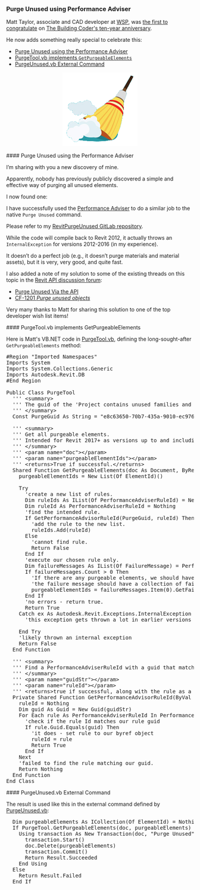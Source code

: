 <head>
<meta http-equiv="Content-Type" content="text/html; charset=utf-8">
<link rel="stylesheet" type="text/css" href="bc.css">
<script src="https://cdn.rawgit.com/google/code-prettify/master/loader/run_prettify.js" type="text/javascript"></script>
</head>

<!---

 in the #RevitAPI  @AutodeskRevit #bim #dynamobim @AutodeskForge #ForgeDevCon http://bit.ly/delnonsharedparam

Matt Taylor of WSP shares a solution to Purge Unused using the Performance Adviser
&ndash; <code>PurgeTool.vb</code> implements <code>GetPurgeableElements</code>
&ndash; <code>PurgeUnused.vb</code> external command...

--->

### Purge Unused using Performance Adviser

Matt Taylor, associate and CAD developer at [WSP](https://www.wsp.com),
was [the first to congratulate](http://thebuildingcoder.typepad.com/blog/2018/08/ten-years-anniversary-and-revit-api-with-mvvm-wpf-and-winform.html#comment-4053631853)
on [The Building Coder's ten-year anniversary](http://thebuildingcoder.typepad.com/blog/2018/08/ten-years-anniversary-and-revit-api-with-mvvm-wpf-and-winform.html).

He now adds something really special to celebrate this:

- [Purge Unused using the Performance Adviser](#2) 
- [PurgeTool.vb implements `GetPurgeableElements`](#3) 
- [PurgeUnused.vb External Command](#4) 

<center>
<img src="img/broomstick.png" alt="Broomstick" width="201"/>
</center>

####<a name="2"></a> Purge Unused using the Performance Adviser

I’m sharing with you a new discovery of mine.
 
Apparently, nobody has previously publicly discovered a simple and effective way of purging all unused elements.
 
I now found one:

I have successfully used
the [Performance Adviser](http://help.autodesk.com/view/RVT/2019/ENU/?guid=Revit_API_Revit_API_Developers_Guide_Advanced_Topics_Performance_Adviser_html) to
do a similar job to the native `Purge Unused` command.

Please refer to
my [RevitPurgeUnused GitLab repository](https://gitlab.com/MattTaylor/RevitPurgeUnused).

While the code will compile back to Revit 2012, it actually throws an `InternalException` for versions 2012-2016 (in my experience).
 
It doesn’t do a perfect job (e.g., it doesn’t purge materials and material assets), but it is very, very good, and quite fast.

I also added a note of my solution to some of the existing threads on this topic in
the [Revit API discussion forum](http://forums.autodesk.com/t5/revit-api-forum/bd-p/160):

- [Purge Unused Via the API](https://forums.autodesk.com/t5/revit-api-forum/purge-unused-via-the-api/m-p/8229573)
- [CF-1201 *Purge unused objects*](https://forums.autodesk.com/t5/revit-api-forum/cf-1201-purge-unused-objects/m-p/8229574)
  
Very many thanks to Matt for sharing this solution to one of the top developer wish list items!

####<a name="3"></a> PurgeTool.vb implements GetPurgeableElements

Here is Matt's VB.NET code
in [PurgeTool.vb](https://gitlab.com/MattTaylor/RevitPurgeUnused/blob/master/PurgeTool.vb),
defining the long-sought-after `GetPurgeableElements` method:

<pre class="prettyprint">
#Region "Imported Namespaces"
Imports System
Imports System.Collections.Generic
Imports Autodesk.Revit.DB
#End Region

Public Class PurgeTool
  ''' &lt;summary&gt;
  ''' The guid of the 'Project contains unused families and types' PerformanceAdviserRuleId.
  ''' &lt;/summary&gt;
  Const PurgeGuid As String = "e8c63650-70b7-435a-9010-ec97660c1bda"
  
  ''' &lt;summary&gt;
  ''' Get all purgeable elements.
  ''' Intended for Revit 2017+ as versions up to and including Revit 2016 throw an InternalException.
  ''' &lt;/summary&gt;
  ''' &lt;param name="doc"&gt;&lt;/param&gt;
  ''' &lt;param name="purgeableElementIds"&gt;&lt;/param&gt;
  ''' &lt;returns&gt;True if successful.&lt;/returns&gt;
  Shared Function GetPurgeableElements(doc As Document, ByRef purgeableElementIds As ICollection(Of ElementId)) As Boolean
    purgeableElementIds = New List(Of ElementId)()

    Try
      'create a new list of rules.
      Dim ruleIds As IList(Of PerformanceAdviserRuleId) = New List(Of PerformanceAdviserRuleId)
      Dim ruleId As PerformanceAdviserRuleId = Nothing
      'find the intended rule.
      If GetPerformanceAdvisorRuleId(PurgeGuid, ruleId) Then
        'add the rule to the new list.
        ruleIds.Add(ruleId)
      Else
        'cannot find rule.
        Return False
      End If
      'execute our chosen rule only.
      Dim failureMessages As IList(Of FailureMessage) = PerformanceAdviser.GetPerformanceAdviser().ExecuteRules(doc, ruleIds)
      If failureMessages.Count &gt; 0 Then
        'If there are any purgeable elements, we should have a failure message.
        'the failure message should have a collection of failing elements - set to our byref collection
        purgeableElementIds = failureMessages.Item(0).GetFailingElements
      End If
      'no errors - return true.
      Return True
    Catch ex As Autodesk.Revit.Exceptions.InternalException
      'this exception gets thrown a lot in earlier versions of Revit - up to and including Revit 2016.

    End Try
    'likely thrown an internal exception
    Return False
  End Function
  
  ''' &lt;summary&gt;
  ''' Find a PerformanceAdviserRuleId with a guid that matches a supplied guid.
  ''' &lt;/summary&gt;
  ''' &lt;param name="guidStr"&gt;&lt;/param&gt;
  ''' &lt;param name="ruleId"&gt;&lt;/param&gt;
  ''' &lt;returns&gt;true if successful, along with the rule as a byref.&lt;/returns&gt;
  Private Shared Function GetPerformanceAdvisorRuleId(ByVal guidStr As String, ByRef ruleId As PerformanceAdviserRuleId) As Boolean
    ruleId = Nothing
    Dim guid As Guid = New Guid(guidStr)
    For Each rule As PerformanceAdviserRuleId In PerformanceAdviser.GetPerformanceAdviser().GetAllRuleIds
      'check if the rule Id matches our rule guid
      If rule.Guid.Equals(guid) Then
        'it does - set rule to our byref object
        ruleId = rule
        Return True
      End If
    Next
    'failed to find the rule matching our guid.
    Return Nothing
  End Function
End Class
</pre>

####<a name="4"></a> PurgeUnused.vb External Command

The result is used like this in the external command defined 
by [PurgeUnused.vb](https://gitlab.com/MattTaylor/RevitPurgeUnused/blob/master/PurgeUnused.vb):

<pre class="prettyprint">
  Dim purgeableElements As ICollection(Of ElementId) = Nothing
  If PurgeTool.GetPurgeableElements(doc, purgeableElements) AndAlso purgeableElements.Count &gt; 0 Then
    Using transaction As New Transaction(doc, "Purge Unused")
      transaction.Start()
      doc.Delete(purgeableElements)
      transaction.Commit()
      Return Result.Succeeded
    End Using
  Else
    Return Result.Failed
  End If
</pre>

